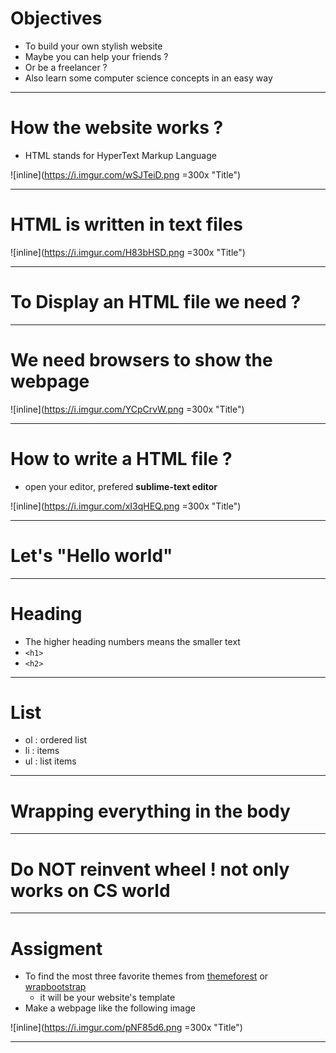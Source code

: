 
# Objectives

- To build your own stylish website
- Maybe you can help your friends ?
- Or be a freelancer ? 
- Also learn some computer science concepts in an easy way


---


# How the website works ?

- HTML stands for HyperText Markup Language

![inline](https://i.imgur.com/wSJTeiD.png =300x "Title")


---


# HTML is written in text files

![inline](https://i.imgur.com/H83bHSD.png =300x "Title")

---



# To Display an HTML file we need ?

---


# We need browsers to show the webpage

![inline](https://i.imgur.com/YCpCrvW.png =300x "Title")

---



# How to write a HTML file ?

- open your editor, prefered **sublime-text editor**

![inline](https://i.imgur.com/xI3qHEQ.png =300x "Title")

---



# Let's "Hello world"



---


# Heading

- The higher heading numbers means the smaller text
- `<h1>`
- `<h2>`

---


# List

- ol : ordered list
- li : items
- ul : list items


---


# Wrapping everything in the body

---





# Do NOT reinvent wheel ! not only works on CS world

---

# Assigment

- To find the most three favorite themes from [themeforest](http://themeforest.net/) or [wrapbootstrap](https://wrapbootstrap.com/)
	-  it will be your website's template
-  Make a webpage like the following image

![inline](https://i.imgur.com/pNF85d6.png =300x "Title")

---